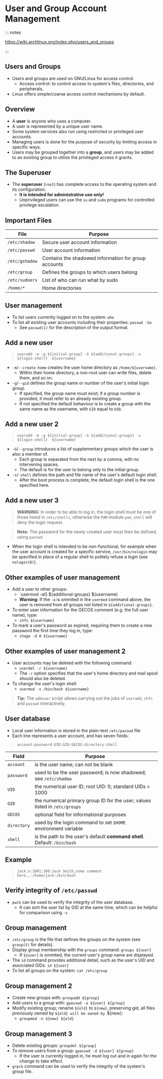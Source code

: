 # User and Group Account Management

::: notes

https://wiki.archlinux.org/index.php/users_and_groups

:::

## Users and Groups

- Users and groups are used on GNU/Linux for access control.
  - Access control: to control access to system's files, directories, and
    peripherals.
- Linux offers simple/coarse access control mechanisms by default.

## Overview

- A __user__ is anyone who uses a computer. 
- A user is represented by a unique user name.
- Some system services also run using restricted or privileged user accounts.
- Managing users is done for the purpose of security by limiting access in 
  specific ways.
- Users may be grouped together into a __group__, and users may be added to an
  existing group to utilize the privileged access it grants.

## The Superuser

- The **superuser** (`root`) has complete access to the operating system and
  its configuration.
  - **It is intended for administrative use only!**
  - Unprivileged users can use the `su` and `sudo` programs for controlled 
    privilege escalation.

## Important Files

| File            | Purpose                                              |
| --------------- | ---------------------------------------------------- |
|  `/etc/shadow`  | Secure user account information                      |
|  `/etc/passwd`  | User account information                             |
|  `/etc/gshadow` | Contains the shadowed information for group accounts |
|  `/etc/group`   | Defines the groups to which users belong             |
|  `/etc/sudoers` | List of who can run what by sudo                     |
|  `/home/*`      | Home directories                                     |

## User management

- To list users currently logged on to the system: `who`
- To list all existing user accounts including their properties: `passwd -Sa`
  - See `passwd(1)` for the description of the output format.

## Add a new user

> `useradd -m -g ${initial-group} -G ${additional-groups} -s ${login-shell} 
> ${username}`

- `-m`/`--create-home` creates the user home directory as `/home/${username}`.
  - Within their home directory, a non-root user can write files, delete them,
    and so on.
- `-g`/`--gid` defines the group name or number of the user's initial login
  group.
  - If specified, the group name must exist; if a group number is provided, it
    must refer to an already existing group.
  - If not specified the default behaviour is to create a group with the same
    name as the username, with `GID` equal to `UID`.

## Add a new user 2

> `useradd -m -g ${initial-group} -G ${additional-groups} -s ${login-shell} 
> ${username}`

- `-G`/`--group` introduces a list of supplementary groups which the user is
  also a member of. 
  - Each group is separated from the next by a comma, with no intervening 
    spaces.
  - The default is for the user to belong only to the initial group.
- `-s`/`-shell` defines the path and file name of the user's default login 
  shell.
  - After the boot process is complete, the default login shell is the one
    specified here.

## Add a new user 3

> **WARNING:** In order to be able to log in, the login shell must be one of
> those listed in `/etc/shells`, otherwise the `PAM` module `pam_shell` will 
> deny the login request. 

> **Note:** The password for the newly created user must then be defined, using
> `passwd`.

- When the login shell is intended to be non-functional, for example when the
  user account is created for a specific service, `/usr/bin/nologin` may be 
  specified in place of a regular shell to politely refuse a login (see 
  `nologin(8)`).

## Other examples of user management

- Add a user to other groups:
  - `usermod -aG ${additional-groups} ${username}
  - **Warning:** If the `-a` is ommited in the `usermod` command above, the 
    user is removed from all groups not listed in `${additional-groups}`.
- To enter user information for the GECOS comment (e.g. the full user name),
  type:
  - `chfn ${username}`
- To mark a user's password as expired, requiring them to create a new password
  the first time they log in, type:
  - `chage -d 0 ${username}`

## Other examples of user management 2

- User accounts may be deleted with the following command:
  - `userdel -r ${username}`
  - The `-r` option specifies that the user's home directory and mail spool 
    should also be deleted.
- To change the user's login shell:
  - `usermod -s /bin/bash ${username}`

> **Tip:** The `adduser` script allows carrying out the jobs of `useradd`,
> `chfn` and `passwd` interactively.

## User database

- Local user information is stored in the plain-text `/etc/passwd` file
- Each line represents a user account, and has seven fields:

> `account:password:UID:GID:GECOS:directory:shell`

| Field        | Purpose                                                                     |
| ------------ | --------------------------------------------------------------------------- |
|  `account`   | is the user name; can not be blank                                          |
|  `password`  | used to be the user password; is now shadowed; see `/etc/shadow`            |
|  `UID`       | the numerical user ID; root UID: 0; standard UIDs > 1000                    |
|  `GID`       | the numerical primary group ID for the user; values listed in `/etc/groups` |
|  `GECOS`     | optional field for informational purposes                                   |
|  `directory` | used by the login command to set `$HOME` environment variable               |
|  `shell`     | is the path to the user's default __command shell__. Default: `/bin/bash`   |

## Example

> `jack:x:1001:100:Jack Smith,some comment here,,:/home/jack:/bin/bash`

## Verify integrity of `/etc/passwd`

- `pwck` can be used to verify the integrity of the user database.
  - It can sort the user list by GID at the same time, which can be helpful for
    comparison using `-s`

## Group management

- `/etc/group` is the file that defines the groups on the system (see 
  `group(5)` for details).
- Display group membership with the `groups` command: `groups ${user}`
  - If `${user}` is ommited, the current user's group name are displayed.
- The `id` command provides additional detail, such as the user's UID and
  associated GIDs: `id ${user}`
- To list all groups on the system: `cat /etc/group`

## Group management 2

- Create new groups with: `groupadd ${group}`
- Add users to a group with: `gpasswd -a ${user} ${group}`
- Modify existing group; rename `${old}` to `${new}`, preserving gid, all files
  previously owned by `${old} will be owned by `${new}:
  - `groupmod -n ${new} ${old}`

## Group management 3

- Delete existing groups: `groupdel ${group}`
- To remove users from a group: `gpasswd -d ${user} ${group}`
  - If the user is currently logged in, he must log out and in again for the 
    change to take effect.
- `grpck` command can be used to verify the integrity of the system's group
  file.
